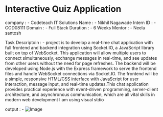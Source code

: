 # Interactive Quiz Application
company : - Codeteach IT Solutions
Name : -  Nikhil Nagawade
Intern ID : -  COD08111
Domain : - Full Stack
Duration : - 6 Weeks
Mentor : - Neela santosh


Task Descriptoin : -   project is to develop a real-time chat application with full frontend and backend integration using Socket.IO, a JavaScript library built on top of WebSocket. This application will allow 
                       multiple users to connect simultaneously, exchange messages in real-time, and see updates from other users without the need for page refreshes.
                       The backend will be developed using Node.js with the Express framework to serve the frontend files and handle WebSocket connections via Socket.IO. The frontend will be a simple, responsive 
                       HTML/CSS interface with JavaScript for user interaction, message input, and real-time updates.This chat application provides practical experience with event-driven programming, server-client 
                       architecture, and asynchronous communication, which are all vital skills in modern web development
I am using visual stdio 

output : - ![Image](https://github.com/user-attachments/assets/ac36ccab-4f5a-42ac-8f61-f3fecd1df258)
          
            
